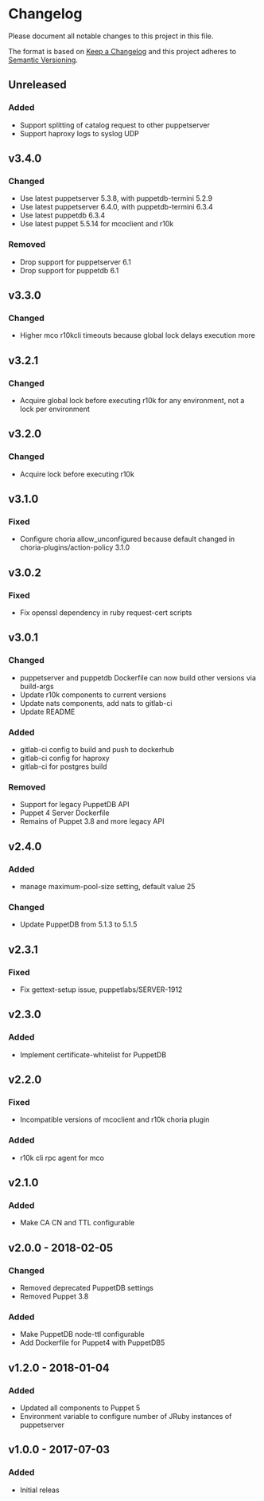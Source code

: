 # Changelog
Please document all notable changes to this project in this file.

The format is based on [Keep a Changelog](http://keepachangelog.com/)
and this project adheres to [Semantic Versioning](http://semver.org/).

## Unreleased
### Added
- Support splitting of catalog request to other puppetserver
- Support haproxy logs to syslog UDP

## v3.4.0
### Changed
- Use latest puppetserver 5.3.8, with puppetdb-termini 5.2.9
- Use latest puppetserver 6.4.0, with puppetdb-termini 6.3.4
- Use latest puppetdb 6.3.4
- Use latest puppet 5.5.14 for mcoclient and r10k

### Removed
- Drop support for puppetserver 6.1
- Drop support for puppetdb 6.1

## v3.3.0
### Changed
- Higher mco r10kcli timeouts because global lock delays execution more

## v3.2.1
### Changed
- Acquire global lock before executing r10k for any environment, not a lock per
  environment

## v3.2.0
### Changed
- Acquire lock before executing r10k

## v3.1.0
### Fixed
- Configure choria allow_unconfigured because default changed in choria-plugins/action-policy 3.1.0

## v3.0.2
### Fixed
- Fix openssl dependency in ruby request-cert scripts

## v3.0.1
### Changed
- puppetserver and puppetdb Dockerfile can now build other versions via build-args
- Update r10k components to current versions
- Update nats components, add nats to gitlab-ci
- Update README

### Added
- gitlab-ci config to build and push to dockerhub
- gitlab-ci config for haproxy
- gitlab-ci for postgres build

### Removed
- Support for legacy PuppetDB API
- Puppet 4 Server Dockerfile
- Remains of Puppet 3.8 and more legacy API

## v2.4.0
### Added
- manage maximum-pool-size setting, default value 25

### Changed
- Update PuppetDB from 5.1.3 to 5.1.5

## v2.3.1
### Fixed
- Fix gettext-setup issue, puppetlabs/SERVER-1912

## v2.3.0
### Added
- Implement certificate-whitelist for PuppetDB

## v2.2.0
### Fixed
- Incompatible versions of mcoclient and r10k choria plugin

### Added
- r10k cli rpc agent for mco

## v2.1.0
### Added
- Make CA CN and TTL configurable

## v2.0.0 - 2018-02-05
### Changed
- Removed deprecated PuppetDB settings
- Removed Puppet 3.8

### Added
- Make PuppetDB node-ttl configurable
- Add Dockerfile for Puppet4 with PuppetDB5

## v1.2.0 - 2018-01-04
### Added
- Updated all components to Puppet 5
- Environment variable to configure number of JRuby instances of puppetserver

## v1.0.0 - 2017-07-03
### Added
- Initial releas
